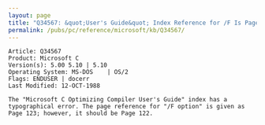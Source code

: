 ```yaml
---
layout: page
title: "Q34567: &quot;User's Guide&quot; Index Reference for /F Is Page 122 Not Page 123"
permalink: /pubs/pc/reference/microsoft/kb/Q34567/
---
```


	Article: Q34567
	Product: Microsoft C
	Version(s): 5.00 5.10 | 5.10
	Operating System: MS-DOS    | OS/2
	Flags: ENDUSER | docerr
	Last Modified: 12-OCT-1988
	
	The "Microsoft C Optimizing Compiler User's Guide" index has a
	typographical error. The page reference for "/F option" is given as
	Page 123; however, it should be Page 122.
